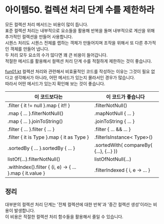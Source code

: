 # 아이템50. 컬렉션 처리 단계 수를 제한하라
모든 컬렉션 처리 메서드는 비용이 많이 듭니다.<br>
표준 컬렉션 처리는 내부적으로 요소들을 활용해 반복을 돌며 내부적으로 계산을 위해 추가적인 컬렉션을 만들어 사용합니다.<br>
시퀀스 처리도 시퀀스 전체를 랩하는 객체가 만들어지며 조작을 위해서 또 다른 추가적인 객체를 만들어 냅니다.<br>
두 처리 모두 요소의 수가 많다면 꽤 큰 비용이 들어갑니다.<br>
적절한 메서드를 활용해서 컬렉션 처리 단계 수를 적절하게 제한하는 것이 좋습니다.

[fun01.kt](fun01.kt)
컬렉션 처리와 관련해서 비효율적인 코드를 작성하는 이유는 그것이 필요 없다고 생각해서가 아니라, 어떤 메서드가 있는지 몰라서인 경우가 많습니다.<br>
따라서 어떤 메서드가 있는지 확인해 보는 것이 좋습니다.

| 이 코드보다는                                                  | 이 코드가 좋습니다                              |
|----------------------------------------------------------|-----------------------------------------|
| .filter { it != null }.map { it!! }                      | .filterNotNull()                        |
| .map { ... }.filterNotNull()                             | .mapNotNull { ... }                     |
| .map { ... }.joinToString()                              | .joinToString { ... }                   |
| .filter { ... }.filter { ... }                           | .filter { ... && ... }                  |
| .filter { it is Type }.map { it as Type }                | .filterIsInstance< Type>()              |
| .sortedBy { ... }.sortedBy { ... }                       | .sortedWith( compareBy( {...}, {...} )) |
| listOf(...).filterNotNull()                              | listOfNotNull(...)                      |
| .withIndex().filter { (i, e) -> { ... }.map { it.value } | .filterIndexed { i, e -> ... }          |


## 정리
대부분의 컬렉션 처리 단계는 '전체 컬렉션에 대한 반복'과 '중간 컬렉션 생성'이라는 비용이 발생합니다.<br>
이 비용은 적절한 컬렉션 처리 함수들을 활용해서 줄일 수 있습니다.
